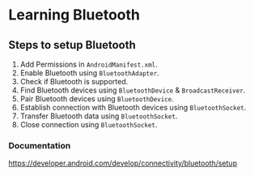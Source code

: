 # Learning Bluetooth

## Steps to setup Bluetooth
1. Add Permissions in `AndroidManifest.xml`.
2. Enable Bluetooth using `BluetoothAdapter`.
3. Check if Bluetooth is supported.
4. Find Bluetooth devices using `BluetoothDevice` & `BroadcastReceiver`.
5. Pair Bluetooth devices using `BluetoothDevice`.
6. Establish connection with Bluetooth devices using `BluetoothSocket`.
7. Transfer Bluetooth data using `BluetoothSocket`.
8. Close connection using `BluetoothSocket`.

### Documentation

https://developer.android.com/develop/connectivity/bluetooth/setup
